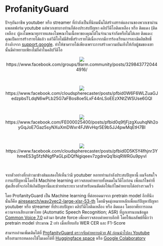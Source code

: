 # ProfanityGuard

  ปัจจุบันอาชีพ youtuber หรือ streamer ที่กำลังเป็นที่นิยมนั้นได้สร้างสรรค์ผลงานของพวกเขาผ่านแพลตฟอร์ม youtube แต่พวกเขาบางท่านก็ต้องประสบปัญหา คลิปวีดีโอติดเหลือง หรือ ติดแดง (ติดเหลือง: ผู้ลงโฆษณาทุกรายแสดงโฆษณาในเนื้อหาของคุณได้ในจำนวนจำกัดหรือไม่ได้เลย ติดแดง: คุณเปิดการสร้างรายได้แล้ว แต่วิดีโอไม่มีสิทธิ์สร้างรายได้เนื่องจากมีการร้องเรียนการละเมิดลิขสิทธิ์ อ้างอิงจาก [support.google](https://support.google.com/youtube/answer/7561938?hl=th). ทำให้ขาดรายได้เพียงเพราะการสร้างความบันเทิงให้กับผู้ชมของเขานั้นมีคำหยาบเพียงไม่กี่คำในคลิปวีดีโอ
<br/>
<p align="center" style="flex-direction:column;">
  <img src=https://github.com/webbalaka/ProfanityGuard/assets/108358070/829e97e0-9b19-4975-9655-cdf6af866607)/>
  https://www.facebook.com/groups/9arm.community/posts/3298437720444916/
</p>
<br/>
<p align="center">
  <img src=https://github.com/webbalaka/ProfanityGuard/assets/108358070/fde8bb83-4c2c-456c-9556-60562a30462a)/>
  https://www.facebook.com/cloudspherecaster/posts/pfbid0W6F6WLZuaGJedzpbsTLdqN6wPLb25G7aFBos8oe5LxF44nLSoEEzXNtZWSUse6GQl
</p>
<br/>
<p align="center">
  <img src=https://github.com/webbalaka/ProfanityGuard/assets/108358070/5a301ca5-df09-4b15-bcc7-d6ad406de854)/>
  https://www.facebook.com/FE000025400/posts/pfbid0q9fjFjzgXuuhqNh2oyGqJoE7Gaz5syNXuXmDWxr4FJWvHqr5E9b5JJ4pwMqEtH7Bl
</p>
<br/>
<p align="center">
  <img src=https://github.com/webbalaka/ProfanityGuard/assets/108358070/edb3818b-cede-4cfa-81b8-257da996c5d2)/>
  https://www.facebook.com/cloudspherecaster/posts/pfbid0D5K5Y4fhjnr3YhmeES3g5fzNNgfPaGLpiDQfNgiqeev7zgdreQq1biqRWRGu9pyvl
</p>
<br/>
<p>
 จากตัวอย่างที่กล่าวมาข้างต้นแสดงให้เห็นว่ามี youtuber หลายท่านกำลังประสบปัญหานี้ ผมจึงสนใจการแก้ปัญหานี้โดยใช้ Machine learning ตรวจสอบคำหยาบทั้งหมดในวีดีโอก่อน เพื่อแก้ไขคำที่สุ่มเสี่ยงที่จะก่อให้เกิดปัญหานี้และช่วยย่นระยะเวลาสำหรับคนตัดต่อให้แก้ไขคำหยาบได้อย่างรวดเร็ว  
<p/>

โดย ProfanityGuard เป็น Machine learning ที่ต่อยอดมาจาก pretrain model อีกทีนึงนั่นก็คือ [airesearch/wav2vec2-large-xlsr-53-th](https://huggingface.co/airesearch/wav2vec2-large-xlsr-53-th) โดยมีจุดมุ่งหมายหลักเพื่อแก้ปัญหาปัญหา youtuber หรือ streamer ที่ประสบปัญหา คลิปวีดีโอติดเหลือง หรือ ติดแดง โดยอาศัยการถอดความจากเสียงภาษาไทย (Automatic Speech Recognition; ASR) ที่ถูกเทรนบนข้อมูล [Common Voice 7.0](https://commonvoice.mozilla.org/en/datasets) แล้วมา brute force เพื่อตรวจสอบคำหยาบอีกที โดยให้ผลลัพธ์ที่ดีกว่า pretrain model ประมาณ 2 เท่า เมื่อเทียบกับ WER CER และ F1-Score

สามารถอ่านเพิ่มเติมได้ที่ [ProfanityGuard ตรวจจับคำหยาบด้วย AI ก่อนนำไปลง Youtube](https://medium.com/@webbalaka/profanityguard-%E0%B8%95%E0%B8%A3%E0%B8%A7%E0%B8%88%E0%B8%88%E0%B8%B1%E0%B8%9A%E0%B8%84%E0%B8%B3%E0%B8%AB%E0%B8%A2%E0%B8%B2%E0%B8%9A%E0%B8%94%E0%B9%89%E0%B8%A7%E0%B8%A2-ai-%E0%B8%81%E0%B9%88%E0%B8%AD%E0%B8%99%E0%B8%99%E0%B8%B3%E0%B9%84%E0%B8%9B%E0%B8%A5%E0%B8%87-youtube-792c09c027ff)  
หรือสามารถทดลองใช้โมเดลได้ที่ [Huggingface space](https://huggingface.co/spaces/BALAKA/ProfanityGuard) หรือ [Google Colaboratory](https://colab.research.google.com/drive/1pzTpSPe_rHqBecO_knrF1eD8YKQoZBbC?authuser=1#scrollTo=WEFsRrPF0Fbp)
